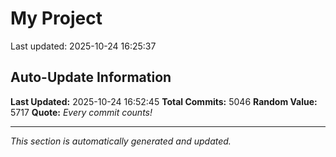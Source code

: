 # My Project


Last updated: 2025-10-24 16:25:37





























































































































































































































































































































































































































































































































































































































































































































































































































































































































































































































































































































































































































































































































































































































































































































































































































































































































































































































































































































































































































































































































































































































































































































































































































































































































































































































































































































































































































































































































































































































































































































































































































































































































































































































































































































































































































































































































































































































































































































































































































































































































































































































































































































































































































































































































































































































































































































































































































































































































































































































































































































































































































































































































































































































































































































































































































































## Auto-Update Information

**Last Updated:** 2025-10-24 16:52:45
**Total Commits:** 5046
**Random Value:** 5717
**Quote:** _Every commit counts!_

---
_This section is automatically generated and updated._
